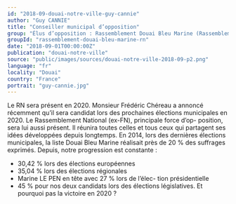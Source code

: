 ```yaml
---
id: "2018-09-douai-notre-ville-guy-cannie"
author: "Guy CANNIE"
title: "Conseiller municipal d’opposition"
group: "Élus d’opposition : Rassemblement Douai Bleu Marine (Rassemblement National)"
groupId: "rassemblement-douai-bleu-marine-rn"
date: "2018-09-01T00:00:00Z"
publication: "douai-notre-ville"
source: "public/images/sources/douai-notre-ville-2018-09-p2.png"
language: "fr"
locality: "Douai"
country: "France"
portrait: "guy-cannie.jpg"
---
```


Le RN sera présent en 2020.
Monsieur Frédéric Chéreau a annoncé récemment qu’il sera candidat lors des prochaines élections municipales en 2020.
Le Rassemblement National (ex-FN), principale force d’op-
position, sera lui aussi présent. Il réunira toutes celles et tous ceux qui partagent ses idées développées depuis longtemps. En 2014, lors des dernières élections municipales, la liste Douai Bleu Marine réalisait près de 20 % des suffrages exprimés. Depuis, notre progression est constante :
- 30,42 % lors des élections européennes
- 35,04 % lors des élections régionales
- Marine LE PEN en tête avec 27 % lors de l’élec-
tion présidentielle
- 45 % pour nos deux candidats lors des élections législatives.
Et pourquoi pas la victoire en 2020 ?
